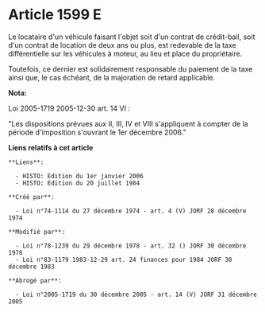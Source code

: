 # Article 1599 E

Le locataire d'un véhicule faisant l'objet soit d'un contrat de crédit-bail, soit d'un contrat de location de deux ans ou
plus, est redevable de la taxe différentielle sur les véhicules à moteur, au lieu et place du propriétaire.

Toutefois, ce dernier est solidairement responsable du paiement de la taxe ainsi que, le cas échéant, de la majoration de
retard applicable.

**Nota:**

Loi 2005-1719 2005-12-30 art. 14 VI :

"Les dispositions prévues aux II, III, IV et VIII s'appliquent à compter de la période d'imposition s'ouvrant le 1er décembre
2006."

**Liens relatifs à cet article**

	**Liens**:

	  - HISTO: Edition du 1er janvier 2006
	  - HISTO: Edition du 20 juillet 1984

	**Créé par**:

	  - Loi n°74-1114 du 27 décembre 1974 - art. 4 (V) JORF 28 décembre 1974

	**Modifié par**:

	  - Loi n°78-1239 du 29 décembre 1978 - art. 32 () JORF 30 décembre 1978
	  - Loi n°83-1179 1983-12-29 art. 24 finances pour 1984 JORF 30 décembre 1983

	**Abrogé par**:

	  - Loi n°2005-1719 du 30 décembre 2005 - art. 14 (V) JORF 31 décembre 2005
